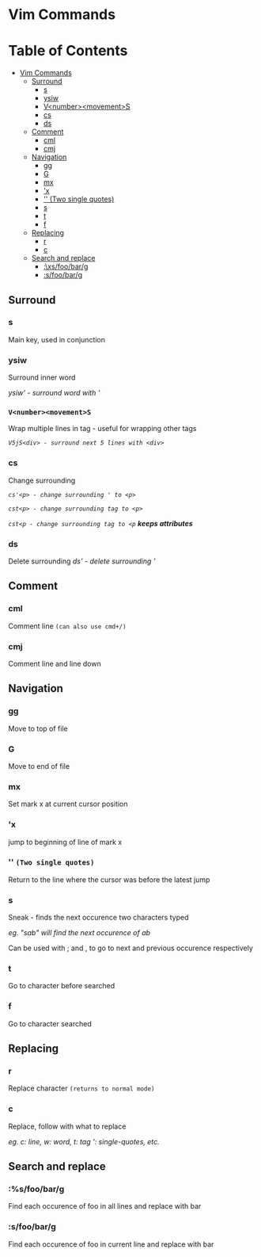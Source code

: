 # Vim Commands

Table of Contents
=================

   * [Vim Commands](#vim-commands)
      * [Surround](#surround)
         * [s](#s)
         * [ysiw](#ysiw)
         * [V&lt;number&gt;&lt;movement&gt;S](#vnumbermovements)
         * [cs](#cs)
         * [ds](#ds)
      * [Comment](#comment)
         * [cml](#cml)
         * [cmj](#cmj)
      * [Navigation](#navigation)
         * [gg](#gg)
         * [G](#g)
         * [mx](#mx)
         * ['x](#x)
         * ['' (Two single quotes)](#-two-single-quotes)
         * [s](#s-1)
         * [t](#t)
         * [f](#f)
      * [Replacing](#replacing)
         * [r](#r)
         * [c](#c)
      * [Search and replace](#search-and-replace)
         * [:\xs/foo/bar/g](#sfoobarg)
         * [:s/foo/bar/g](#sfoobarg-1)

## Surround

### s
Main key, used in conjunction

### ysiw
Surround inner word

*ysiw' - surround word with '*

### `V<number><movement>S`
Wrap multiple lines in tag - useful for wrapping other tags

*`V5jS<div> - surround next 5 lines with <div>`*

### cs
Change surrounding

*`cs'<p> - change surrounding ' to <p>`*

*`cst<p> - change surrounding tag to <p>`*

*`cst<p - change surrounding tag to <p` __keeps attributes__*

### ds
Delete surrounding
*ds' - delete surrounding '*

## Comment

### cml
Comment line `(can also use cmd+/)`

### cmj
Comment line and line down

## Navigation

### gg
Move to top of file

### G
Move to end of file

### mx
Set mark x at current cursor position

### 'x
jump to beginning of line of mark x

### '' `(Two single quotes)`
Return to the line where the cursor was before the latest jump


### s
Sneak - finds the next occurence two characters typed

*eg. "sab" will find the next occurence of ab*

Can be used with ; and , to go to next and previous occurence respectively

### t
Go to character before searched

### f
Go to character searched

## Replacing

### r
Replace character `(returns to normal mode)`

### c
Replace, follow with what to replace 

*eg. c: line, w: word, t: tag ': single-quotes, etc.* 

## Search and replace

### :%s/foo/bar/g

Find each occurence of foo in all lines and replace with bar

### :<zero-width-space>s/foo/bar/g
Find each occurence of foo in current line and replace with bar
